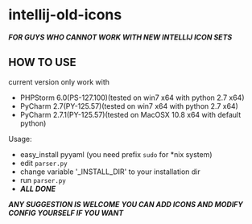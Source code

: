 intellij-old-icons
==================

***FOR GUYS WHO CANNOT WORK WITH NEW INTELLIJ ICON SETS***

HOW TO USE
------------------

current version only work with
 - PHPStorm 6.0(PS-127.100)(tested on win7 x64 with python 2.7 x64)
 - PyCharm 2.7(PY-125.57)(tested on win7 x64 with python 2.7 x64)
 - PyCharm 2.7.1(PY-125.57)(tested on MacOSX 10.8 x64 with default python)

Usage:
 - easy_install pyyaml (you need prefix `sudo` for *nix system)
 - edit `parser.py`
 - change variable '_INSTALL_DIR' to your installation dir
 - run `parser.py`
 - ***ALL DONE***

 ***ANY SUGGESTION IS WELCOME***
 ***YOU CAN ADD ICONS AND MODIFY CONFIG YOURSELF IF YOU WANT***
